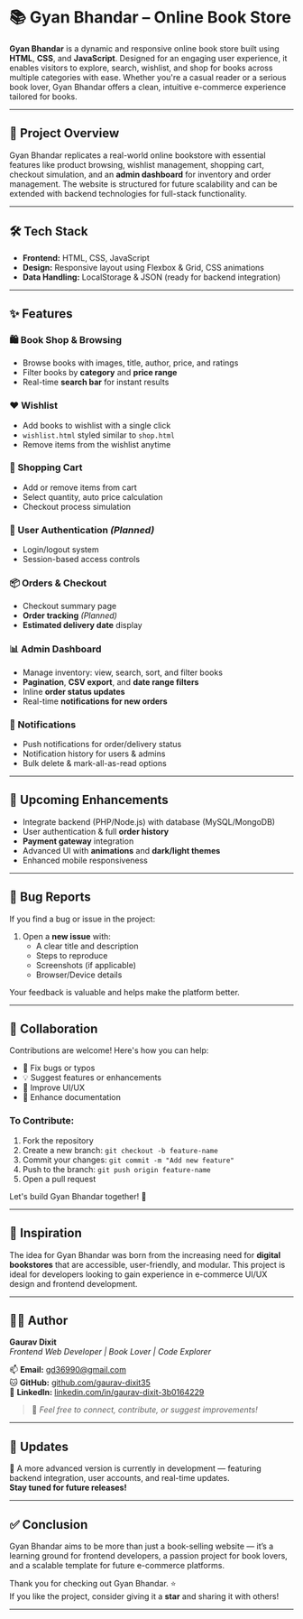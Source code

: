 # 📚 Gyan Bhandar – Online Book Store

**Gyan Bhandar** is a dynamic and responsive online book store built using **HTML**, **CSS**, and **JavaScript**. Designed for an engaging user experience, it enables visitors to explore, search, wishlist, and shop for books across multiple categories with ease. Whether you're a casual reader or a serious book lover, Gyan Bhandar offers a clean, intuitive e-commerce experience tailored for books.

---

## 🚀 Project Overview

Gyan Bhandar replicates a real-world online bookstore with essential features like product browsing, wishlist management, shopping cart, checkout simulation, and an **admin dashboard** for inventory and order management. The website is structured for future scalability and can be extended with backend technologies for full-stack functionality.

---

## 🛠️ Tech Stack

- **Frontend:** HTML, CSS, JavaScript  
- **Design:** Responsive layout using Flexbox & Grid, CSS animations  
- **Data Handling:** LocalStorage & JSON (ready for backend integration)

---

## ✨ Features

### 🛍️ Book Shop & Browsing
- Browse books with images, title, author, price, and ratings  
- Filter books by **category** and **price range**  
- Real-time **search bar** for instant results  

### ❤️ Wishlist
- Add books to wishlist with a single click  
- `wishlist.html` styled similar to `shop.html`  
- Remove items from the wishlist anytime  

### 🛒 Shopping Cart
- Add or remove items from cart  
- Select quantity, auto price calculation  
- Checkout process simulation  

### 🔐 User Authentication *(Planned)*
- Login/logout system  
- Session-based access controls  

### 📦 Orders & Checkout
- Checkout summary page  
- **Order tracking** *(Planned)*  
- **Estimated delivery date** display  

### 📊 Admin Dashboard
- Manage inventory: view, search, sort, and filter books  
- **Pagination**, **CSV export**, and **date range filters**  
- Inline **order status updates**  
- Real-time **notifications for new orders**  

### 🔔 Notifications
- Push notifications for order/delivery status  
- Notification history for users & admins  
- Bulk delete & mark-all-as-read options  

---

## 🧩 Upcoming Enhancements

- Integrate backend (PHP/Node.js) with database (MySQL/MongoDB)  
- User authentication & full **order history**  
- **Payment gateway** integration  
- Advanced UI with **animations** and **dark/light themes**  
- Enhanced mobile responsiveness  

---

## 🐞 Bug Reports

If you find a bug or issue in the project:

1. Open a **new issue** with:
   - A clear title and description
   - Steps to reproduce
   - Screenshots (if applicable)
   - Browser/Device details

Your feedback is valuable and helps make the platform better.

---

## 🤝 Collaboration

Contributions are welcome! Here's how you can help:

- 🔧 Fix bugs or typos  
- 💡 Suggest features or enhancements  
- 🎨 Improve UI/UX  
- 📄 Enhance documentation  

### To Contribute:

1. Fork the repository  
2. Create a new branch: `git checkout -b feature-name`  
3. Commit your changes: `git commit -m "Add new feature"`  
4. Push to the branch: `git push origin feature-name`  
5. Open a pull request

Let's build Gyan Bhandar together! 🚀

---

## 🧠 Inspiration

The idea for Gyan Bhandar was born from the increasing need for **digital bookstores** that are accessible, user-friendly, and modular. This project is ideal for developers looking to gain experience in e-commerce UI/UX design and frontend development.

---

## 👨‍💻 Author

**Gaurav Dixit**  
*Frontend Web Developer | Book Lover | Code Explorer*  

📫 **Email:** gd36990@gmail.com  
🐱 **GitHub:** [github.com/gaurav-dixit35](https://github.com/gaurav-dixit35)  
🔗 **LinkedIn:** [linkedin.com/in/gaurav-dixit-3b0164229]([https://www.linkedin.com/in/gaurav-dixit-3b0164229/])

> 💬 *Feel free to connect, contribute, or suggest improvements!*

---

## 📢 Updates

🚧 A more advanced version is currently in development — featuring backend integration, user accounts, and real-time updates.  
**Stay tuned for future releases!**

---

## ✅ Conclusion

Gyan Bhandar aims to be more than just a book-selling website — it’s a learning ground for frontend developers, a passion project for book lovers, and a scalable template for future e-commerce platforms.

Thank you for checking out Gyan Bhandar. ⭐  
If you like the project, consider giving it a **star** and sharing it with others!

---
